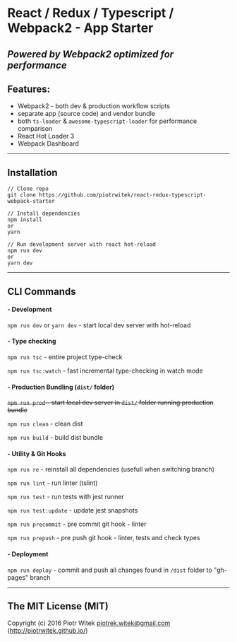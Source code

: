 # React / Redux / Typescript / Webpack2 - App Starter
## _Powered by Webpack2 optimized for performance_

## Features:
- Webpack2 - both dev & production workflow scripts  
- separate app (source code) and vendor bundle
- both `ts-loader` & `awesome-typescript-loader` for performance comparison  
- React Hot Loader 3  
- Webpack Dashboard  

---

## Installation

```
// Clone repo
git clone https://github.com/piotrwitek/react-redux-typescript-webpack-starter

// Install dependencies
npm install
or
yarn

// Run development server with react hot-reload
npm run dev
or
yarn dev
```

---

## CLI Commands

#### - Development

`npm run dev` or `yarn dev` - start local dev server with hot-reload

#### - Type checking

`npm run tsc` - entire project type-check

`npm run tsc:watch` - fast incremental type-checking in watch mode

#### - Production Bundling (`dist/` folder)

~~`npm run prod` - start local dev server in `dist/` folder running production bundle~~

`npm run clean` - clean dist

`npm run build` - build dist bundle

#### - Utility & Git Hooks

`npm run re` - reinstall all dependencies (usefull when switching branch)

`npm run lint` - run linter (tslint)

`npm run test` - run tests with jest runner

`npm run test:update` - update jest snapshots

`npm run precommit` - pre commit git hook - linter

`npm run prepush` - pre push git hook - linter, tests and check types

#### - Deployment

`npm run deploy` - commit and push all changes found in `/dist` folder to "gh-pages" branch

---

## The MIT License (MIT)

Copyright (c) 2016 Piotr Witek <piotrek.witek@gmail.com> (http://piotrwitek.github.io/)
